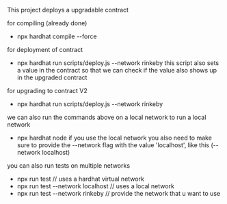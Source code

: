 This project deploys a upgradable contract

for compiling (already done) 
- npx hardhat compile --force

for deployment of contract
- npx hardhat run scripts/deploy.js --network rinkeby
this script also sets a value in the contract so that we can check if the value also shows up in the upgraded contract

for upgrading to contract V2
- npx hardhat run scripts/deploy.js --network rinkeby

we can also run the commands above on a local network
to run a local network 
- npx hardhat node
if you use the local network you also need to make sure to provide the --network flag with the value 'localhost', like this (--network localhost)


you can also run tests on multiple networks
- npx run test 
    // uses a hardhat virtual network
- npx run test --network localhost
    // uses a local network
- npx run test --network rinkeby
    // provide the network that u want to use